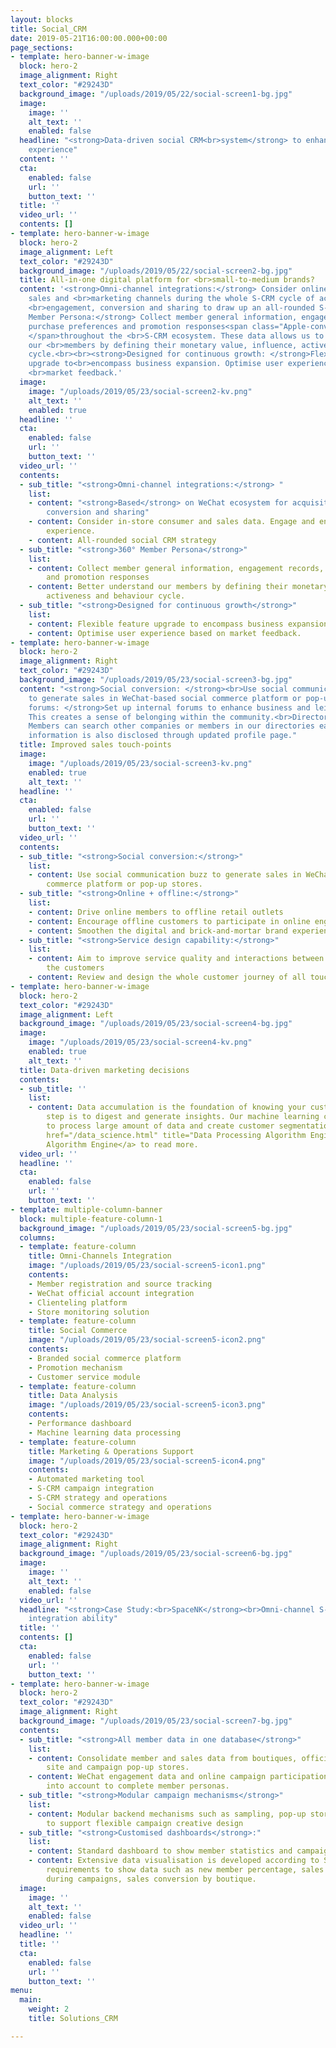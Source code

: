 ```yaml
---
layout: blocks
title: Social_CRM
date: 2019-05-21T16:00:00.000+00:00
page_sections:
- template: hero-banner-w-image
  block: hero-2
  image_alignment: Right
  text_color: "#29243D"
  background_image: "/uploads/2019/05/22/social-screen1-bg.jpg"
  image:
    image: ''
    alt_text: ''
    enabled: false
  headline: "<strong>Data-driven social CRM<br>system</strong> to enhance<br>customer
    experience"
  content: ''
  cta:
    enabled: false
    url: ''
    button_text: ''
  title: ''
  video_url: ''
  contents: []
- template: hero-banner-w-image
  block: hero-2
  image_alignment: Left
  text_color: "#29243D"
  background_image: "/uploads/2019/05/22/social-screen2-bg.jpg"
  title: All-in-one digital platform for <br>small-to-medium brands?
  content: '<strong>Omni-channel integrations:</strong> Consider online and office
    sales and <br>marketing channels during the whole S-CRM cycle of acquisition,
    <br>engagement, conversion and sharing to draw up an all-rounded S-CRM strategy.<br><br><strong>360°
    Member Persona:</strong> Collect member general information, engagement <br>records,
    purchase preferences and promotion responses<span class="Apple-converted-space">
    </span>throughout the <br>S-CRM ecosystem. These data allows us to better understand
    our <br>members by defining their monetary value, influence, activeness and behaviour
    cycle.<br><br><strong>Designed for continuous growth: </strong>Flexible for feature
    upgrade to<br>encompass business expansion. Optimise user experience based on
    <br>market feedback.'
  image:
    image: "/uploads/2019/05/23/social-screen2-kv.png"
    alt_text: ''
    enabled: true
  headline: ''
  cta:
    enabled: false
    url: ''
    button_text: ''
  video_url: ''
  contents:
  - sub_title: "<strong>Omni-channel integrations:</strong> "
    list:
    - content: "<strong>Based</strong> on WeChat ecosystem for acquisition, engagement,
        conversion and sharing"
    - content: Consider in-store consumer and sales data. Engage and enhance offline
        experience.
    - content: All-rounded social CRM strategy
  - sub_title: "<strong>360° Member Persona</strong>"
    list:
    - content: Collect member general information, engagement records, purchase preferences
        and promotion responses
    - content: Better understand our members by defining their monetary value, influence,
        activeness and behaviour cycle.
  - sub_title: "<strong>Designed for continuous growth</strong>"
    list:
    - content: Flexible feature upgrade to encompass business expansion.
    - content: Optimise user experience based on market feedback.
- template: hero-banner-w-image
  block: hero-2
  image_alignment: Right
  text_color: "#29243D"
  background_image: "/uploads/2019/05/23/social-screen3-bg.jpg"
  content: "<strong>Social conversion: </strong><br>Use social communication buzz
    to generate sales in WeChat-based social commerce platform or pop-up stores.<br><br><strong>Discussion
    forums: </strong>Set up internal forums to enhance business and leisure communications.
    This creates a sense of belonging within the community.<br>Directory and profile:
    Members can search other companies or members in our directories easily. Business
    information is also disclosed through updated profile page."
  title: Improved sales touch-points
  image:
    image: "/uploads/2019/05/23/social-screen3-kv.png"
    enabled: true
    alt_text: ''
  headline: ''
  cta:
    enabled: false
    url: ''
    button_text: ''
  video_url: ''
  contents:
  - sub_title: "<strong>Social conversion:</strong>"
    list:
    - content: Use social communication buzz to generate sales in WeChat-based social
        commerce platform or pop-up stores.
  - sub_title: "<strong>Online + offline:</strong>"
    list:
    - content: Drive online members to offline retail outlets
    - content: Encourage offline customers to participate in online engagement
    - content: Smoothen the digital and brick-and-mortar brand experiences
  - sub_title: "<strong>Service design capability:</strong>"
    list:
    - content: Aim to improve service quality and interactions between a brand and
        the customers
    - content: Review and design the whole customer journey of all touch-points
- template: hero-banner-w-image
  block: hero-2
  text_color: "#29243D"
  image_alignment: Left
  background_image: "/uploads/2019/05/23/social-screen4-bg.jpg"
  image:
    image: "/uploads/2019/05/23/social-screen4-kv.png"
    enabled: true
    alt_text: ''
  title: Data-driven marketing decisions
  contents:
  - sub_title: ''
    list:
    - content: Data accumulation is the foundation of knowing your customers. Next
        step is to digest and generate insights. Our machine learning capability helps
        to process large amount of data and create customer segmentation. Go to <a
        href="/data_science.html" title="Data Processing Algorithm Engine">Data Processing
        Algorithm Engine</a> to read more.
  video_url: ''
  headline: ''
  cta:
    enabled: false
    url: ''
    button_text: ''
- template: multiple-column-banner
  block: multiple-feature-column-1
  background_image: "/uploads/2019/05/23/social-screen5-bg.jpg"
  columns:
  - template: feature-column
    title: Omni-Channels Integration
    image: "/uploads/2019/05/23/social-screen5-icon1.png"
    contents:
    - Member registration and source tracking
    - WeChat official account integration
    - Clienteling platform
    - Store monitoring solution
  - template: feature-column
    title: Social Commerce
    image: "/uploads/2019/05/23/social-screen5-icon2.png"
    contents:
    - Branded social commerce platform
    - Promotion mechanism
    - Customer service module
  - template: feature-column
    title: Data Analysis
    image: "/uploads/2019/05/23/social-screen5-icon3.png"
    contents:
    - Performance dashboard
    - Machine learning data processing
  - template: feature-column
    title: Marketing & Operations Support
    image: "/uploads/2019/05/23/social-screen5-icon4.png"
    contents:
    - Automated marketing tool
    - S-CRM campaign integration
    - S-CRM strategy and operations
    - Social commerce strategy and operations
- template: hero-banner-w-image
  block: hero-2
  text_color: "#29243D"
  image_alignment: Right
  background_image: "/uploads/2019/05/23/social-screen6-bg.jpg"
  image:
    image: ''
    alt_text: ''
    enabled: false
  video_url: ''
  headline: "<strong>Case Study:<br>SpaceNK</strong><br>Omni-channel S-CRM with<br>campaign
    integration ability"
  title: ''
  contents: []
  cta:
    enabled: false
    url: ''
    button_text: ''
- template: hero-banner-w-image
  block: hero-2
  text_color: "#29243D"
  image_alignment: Right
  background_image: "/uploads/2019/05/23/social-screen7-bg.jpg"
  contents:
  - sub_title: "<strong>All member data in one database</strong>"
    list:
    - content: Consolidate member and sales data from boutiques, official e-commerce
        site and campaign pop-up stores.
    - content: WeChat engagement data and online campaign participations are taken
        into account to complete member personas.
  - sub_title: "<strong>Modular campaign mechanisms</strong>"
    list:
    - content: Modular backend mechanisms such as sampling, pop-up stores, member-get-member
        to support flexible campaign creative design
  - sub_title: "<strong>Customised dashboards</strong>:"
    list:
    - content: Standard dashboard to show member statistics and campaign engagements
    - content: Extensive data visualisation is developed according to SpaceNK’s business
        requirements to show data such as new member percentage, sales conversion
        during campaigns, sales conversion by boutique.
  image:
    image: ''
    alt_text: ''
    enabled: false
  video_url: ''
  headline: ''
  title: ''
  cta:
    enabled: false
    url: ''
    button_text: ''
menu:
  main:
    weight: 2
    title: Solutions_CRM

---
```

